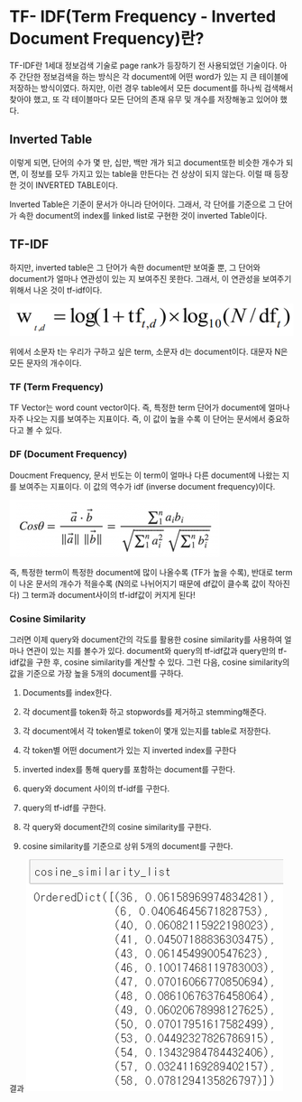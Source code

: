 # TF- IDF(Term Frequency - Inverted Document Frequency)란?

TF-IDF란 1세대 정보검색 기술로 page rank가 등장하기 전 사용되었던 기술이다. 아주 간단한 정보검색을 하는 방식은 각 document에 어떤 word가 있는 지 큰 테이블에 저장하는 방식이였다. 하지만, 이런 경우 table에서 모든 document를 하나씩 검색해서 찾아야 했고, 또 각 테이블마다 모든 단어의 존재 유무 및 개수를 저장해놓고 있어야 했다. 

## Inverted Table
이렇게 되면, 단어의 수가 몇 만, 십만, 백만 개가 되고 document또한 비슷한 개수가 되면, 이 정보를 모두 가지고 있는 table을 만든다는 건 상상이 되지 않는다. 이럴 때 등장한 것이 INVERTED TABLE이다.

Inverted Table은 기준이 문서가 아니라 단어이다. 그래서, 각 단어를 기준으로 그 단어가 속한 document의 index를 linked list로 구현한 것이 inverted Table이다. 

## TF-IDF
하지만, inverted table은 그 단어가 속한 document만 보여줄 뿐, 그 단어와 document가 얼마나 연관성이 있는 지 보여주진 못한다. 그래서, 이 연관성을 보여주기 위해서 나온 것이 tf-idf이다.

![tf_idf_formula](./tf_idf_formula.PNG)

위에서 소문자 t는 우리가 구하고 싶은 term, 소문자 d는 document이다. 대문자 N은 모든 문자의 개수이다. 

### TF (Term Frequency)
TF Vector는 word count vector이다. 즉, 특정한 term 단어가 document에 얼마나 자주 나오는 지를 보여주는 지표이다. 즉, 이 값이 높을 수록 이 단어는 문서에서 중요하다고 볼 수 있다. 

### DF (Document Frequency)
Doucment Frequency, 문서 빈도는 이 term이 얼마나 다른 document에 나왔는 지를 보여주는 지표이다. 이 값의 역수가 idf (inverse document frequency)이다. 

![cosine_similarity](./cosine_similarity.PNG)

즉, 특정한 term이 특정한 document에 많이 나올수록 (TF가 높을 수록), 반대로 term이 나온 문서의 개수가 적을수록 (N의로 나뉘어지기 때문에 df값이 클수록 값이 작아진다) 그 term과 document사이의 tf-idf값이 커지게 된다!

### Cosine Similarity
그러면 이제 query와 document간의 각도를 활용한 cosine similarity를 사용하여 얼마나 연관이 있는 지를 볼수가 있다. document와 query의 tf-idf값과 query만의 tf-idf값을 구한 후, cosine similarity를 계산할 수 있다. 그런 다음, cosine similarity의 값을 기준으로 가장 높을 5개의 document를 구하다.

1. Documents를 index한다. 

2. 각 document를 token화 하고 stopwords를 제거하고 stemming해준다. 

3. 각 document에서 각 token별로 token이 몇개 있는지를 table로 저장한다.

4. 각 token별 어떤 document가 있는 지 inverted index를 구한다

5. inverted index를 통해 query를 포함하는 document를 구한다. 

6. query와 document 사이의 tf-idf를 구한다. 

7. query의 tf-idf를 구한다. 

8. 각 query와 document간의 cosine similarity를 구한다. 

9. cosine similarity를 기준으로 상위 5개의 document를 구한다. 


결과
![result](./result.png)
